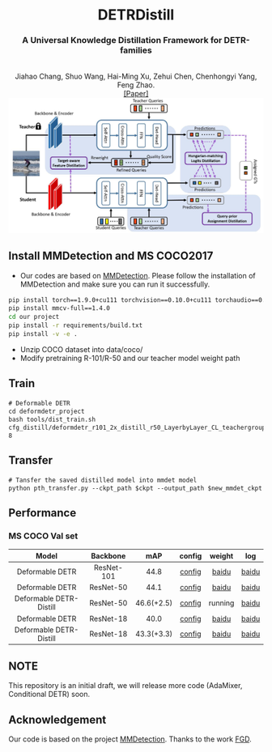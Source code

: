 <div align="center">
<h1> DETRDistill </h1>
<h3>A Universal Knowledge Distillation Framework for DETR-families</h3>
<br>Jiahao Chang, Shuo Wang, Hai-Ming Xu, Zehui Chen, Chenhongyi Yang, Feng Zhao. 
<br>

<div><a href="https://arxiv.org/pdf/2211.10156.pdf">[Paper] </a></div> 

<center>
<img src='main.jpg'>
</center>

</div>

## Install MMDetection and MS COCO2017
  - Our codes are based on [MMDetection](https://github.com/open-mmlab/mmdetection). Please follow the installation of MMDetection and make sure you can run it successfully.
```bash
pip install torch==1.9.0+cu111 torchvision==0.10.0+cu111 torchaudio==0.9.0 -f https://download.pytorch.org/whl/torch_stable.html
pip install mmcv-full==1.4.0
cd our project
pip install -r requirements/build.txt
pip install -v -e .
```
- Unzip COCO dataset into data/coco/
- Modify pretraining R-101/R-50 and our teacher model weight path

## Train

```
# Deformable DETR
cd deformdetr_project
bash tools/dist_train.sh  cfg_distill/deformdetr_r101_2x_distill_r50_LayerbyLayer_CL_teachergroup.py  8
```


## Transfer
```
# Tansfer the saved distilled model into mmdet model
python pth_transfer.py --ckpt_path $ckpt --output_path $new_mmdet_ckpt
```
## Performance

### MS COCO Val set
|    Model    |  Backbone  | mAP |                            config                            |                          weight                          | log |
| :---------: | :--------: | :-----------: | :----------------------------------------------------------: | :------------------------------------------------------: | :--: |
|  Deformable DETR  | ResNet-101  |     44.8     | [config](https://github.com/BIVLab-USTC/DETRDistill/blob/main/deformdetr_project/cfg_distill/deformable_detr/deformable_detr_r101_16x2_50e_coco_teacher.py) | [baidu](https://pan.baidu.com/s/16FHMFteZGoX4ui6hoB44Tg?pwd=xi35) | [baidu](https://pan.baidu.com/s/1e1OwOeBTKsPhDFBR2oqXzQ?pwd=5xqi) |
|  Deformable DETR  | ResNet-50  |     44.1     | [config](https://github.com/BIVLab-USTC/DETRDistill/blob/main/deformdetr_project/cfg_distill/deformable_detr/deformable_detr_r50_16x2_50e_coco_student.py) | [baidu](https://pan.baidu.com/s/1UnfulC64iuCg6ZGREyhVxg?pwd=w2xv) | [baidu](https://pan.baidu.com/s/10BVPV9OUK6xtsA62vem02Q?pwd=j87v) |
|  Deformable DETR-Distill  | ResNet-50  |     46.6(+2.5)    | [config](https://github.com/BIVLab-USTC/DETRDistill/blob/main/deformdetr_project/cfg_distill/deformdetr_r101_2x_distill_r50_LayerbyLayer_CL_teachergroup.py) | running | [baidu](https://pan.baidu.com/s/1Q1dcjc74Uk9O9KVrt6hfOg?pwd=n9hu) |
|  Deformable DETR  | ResNet-18  |     40.0     | [config](https://github.com/BIVLab-USTC/DETRDistill/blob/main/deformdetr_project/cfg_distill/deformable_detr/deformable_detr_r18_16x2_25e_coco_student.py) | [baidu](https://pan.baidu.com/s/1wu7zyDEbhu9IluaxEJ8sBg?pwd=3pob)| [baidu](https://pan.baidu.com/s/1MYkK_Xa57MGeotoGiWFhOQ?pwd=11yc) |
|  Deformable DETR-Distill  | ResNet-18  |     43.3(+3.3)    | [config]() | [baidu](https://pan.baidu.com/s/1uYtBoxuV9Wpy8KYX6B4Upw?pwd=ipqg) | [baidu](https://pan.baidu.com/s/1N-6fHgxItvtiMtBEUDvv1Q?pwd=w2nq) |


## NOTE

This repository is an initial draft, we will release more code (AdaMixer, Conditional DETR) soon.

## Acknowledgement

Our code is based on the project [MMDetection](https://github.com/open-mmlab/mmdetection).
Thanks to the work [FGD](https://github.com/yzd-v/FGD).
